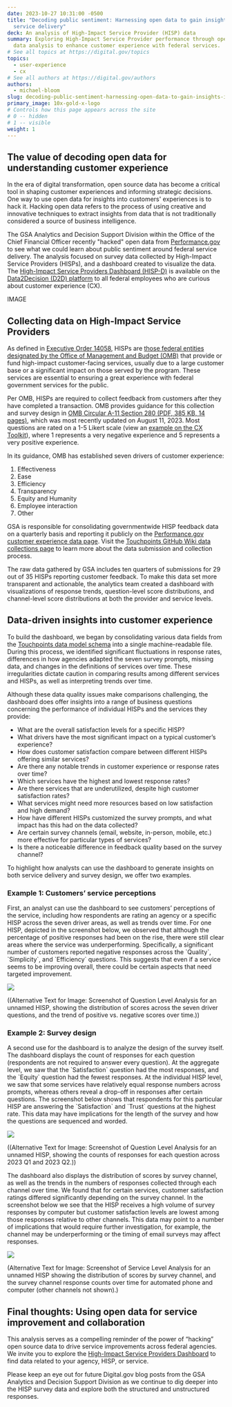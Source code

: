 ```yaml
---
date: 2023-10-27 10:31:00 -0500
title: "Decoding public sentiment: Harnessing open data to gain insights into
  service delivery"
deck: An analysis of High-Impact Service Provider (HISP) data
summary: Exploring High-Impact Service Provider performance through open source
  data analysis to enhance customer experience with federal services.
# See all topics at https://digital.gov/topics
topics:
  - user-experience
  - cx
# See all authors at https://digital.gov/authors
authors:
  - michael-bloom
slug: decoding-public-sentiment-harnessing-open-data-to-gain-insights-into-service-delivery
primary_image: 10x-gold-x-logo
# Controls how this page appears across the site
# 0 -- hidden
# 1 -- visible
weight: 1
---
```

## The value of decoding open data for understanding customer experience 

In the era of digital transformation, open source data has become a critical tool in shaping customer experiences and informing strategic decisions. One way to use open data for insights into customers' experiences is to hack it. Hacking open data refers to the process of using creative and innovative techniques to extract insights from data that is not traditionally considered a source of business intelligence.

The GSA Analytics and Decision Support Division within the Office of the Chief Financial Officer recently "hacked" open data from [Performance.gov](https://www.performance.gov/cx/hisps/) to see what we could learn about public sentiment around federal service delivery. The analysis focused on survey data collected by High-Impact Service Providers (HISPs), and a dashboard created to visualize the data. The [High-Impact Service Providers Dashboard (HISP-D)](https://d2d.gsa.gov/report/hisp-cx-dashboard) is available on the [Data2Decision (D2D) platform](https://d2d.gsa.gov/) to all federal employees who are curious about customer experience (CX).

I﻿MAGE

## Collecting data on High-Impact Service Providers

As defined in [Executive Order 14058](https://www.whitehouse.gov/briefing-room/presidential-actions/2021/12/13/executive-order-on-transforming-federal-customer-experience-and-service-delivery-to-rebuild-trust-in-government/), HISPs are [those federal entities designated by the Office of Management and Budget (OMB)](https://www.performance.gov/cx/hisps/) that provide or fund high-impact customer-facing services, usually due to a large customer base or a significant impact on those served by the program. These services are essential to ensuring a great experience with federal government services for the public.

Per OMB, HISPs are required to collect feedback from customers after they have completed a transaction. OMB provides guidance for this collection and survey design in [OMB Circular A-11 Section 280 (PDF, 385 KB, 14 pages)](https://www.whitehouse.gov/wp-content/uploads/2018/06/s280.pdf), which was most recently updated on August 11, 2023. Most questions are rated on a 1-5 Likert scale (view an [example on the CX Toolkit](https://digital.gov/resources/customer-experience-toolkit/#measurement)), where 1 represents a very negative experience and 5 represents a very positive experience.

In its guidance, OMB has established seven drivers of customer experience:

1. Effectiveness
2. Ease
3. Efficiency
4. Transparency
5. Equity and Humanity
6. Employee interaction
7. Other

GSA is responsible for consolidating governmentwide HISP feedback data on a quarterly basis and reporting it publicly on the [Performance.gov customer experience data page](https://www.performance.gov/cx/data/). Visit the [Touchpoints GitHub Wiki data collections page](https://github.com/GSA/touchpoints/wiki/Data-Collections) to learn more about the data submission and collection process.

The raw data gathered by GSA includes ten quarters of submissions for 29 out of 35 HISPs reporting customer feedback. To make this data set more transparent and actionable, the analytics team created a dashboard with visualizations of response trends, question-level score distributions, and channel-level score distributions at both the provider and service levels. 

## Data-driven insights into customer experience

To build the dashboard, we began by consolidating various data fields from the [Touchpoints data model schema](https://github.com/GSA/touchpoints/wiki/Data-Model) into a single machine-readable file. During this process, we identified significant fluctuations in response rates, differences in how agencies adapted the seven survey prompts, missing data, and changes in the definitions of services over time. These irregularities dictate caution in comparing results among different services and HISPs, as well as interpreting trends over time.

Although these data quality issues make comparisons challenging, the dashboard does offer insights into a range of business questions concerning the performance of individual HISPs and the services they provide:

* What are the overall satisfaction levels for a specific HISP? 
* What drivers have the most significant impact on a typical customer’s experience?
* How does customer satisfaction compare between different HISPs offering similar services?
* Are there any notable trends in customer experience or response rates over time?
* Which services have the highest and lowest response rates?
* Are there services that are underutilized, despite high customer satisfaction rates?
* What services might need more resources based on low satisfaction and high demand?
* How have different HISPs customized the survey prompts, and what impact has this had on the data collected?
* Are certain survey channels (email, website, in-person, mobile, etc.) more effective for particular types of services?
* Is there a noticeable difference in feedback quality based on the survey channel?

To highlight how analysts can use the dashboard to generate insights on both service delivery and survey design, we offer two examples.

### Example 1: Customers’ service perceptions

First, an analyst can use the dashboard to see customers’ perceptions of the service, including how respondents are rating an agency or a specific HISP across the seven driver areas, as well as trends over time. For one HISP, depicted in the screenshot below, we observed that although the percentage of positive responses had been on the rise, there were still clear areas where the service was underperforming. Specifically, a significant number of customers reported negative responses across the \`Quality\`, \`Simplicity\`, and \`Efficiency\` questions. This suggests that even if a service seems to be improving overall, there could be certain aspects that need targeted improvement.

![](https://lh7-us.googleusercontent.com/KzeqETyo99dpp4Rk5q8MkiLjJQUg-E3R1ZkDF5Onb_ZN7M3C8pErQmsmzQItabZCa1SigotVvH-8Abbgo6UM-TounyN7E-N8fFOasF3OAJrUUZH1w0UW75g5uk4Mm-zjTBjkZTxk4QBpRVcEVGQJY9Y)

((Alternative Text for Image: Screenshot of Question Level Analysis for an unnamed HISP, showing the distribution of scores across the seven driver questions, and the trend of positive vs. negative scores over time.))

### Example 2: Survey design

A second use for the dashboard is to analyze the design of the survey itself. The dashboard displays the count of responses for each question (respondents are not required to answer every question). At the aggregate level, we saw that the \`Satisfaction\` question had the most responses, and the \`Equity\` question had the fewest responses. At the individual HISP level, we saw that some services have relatively equal response numbers across prompts, whereas others reveal a drop-off in responses after certain questions. The screenshot below shows that respondents for this particular HISP are answering the \`Satisfaction\` and \`Trust\` questions at the highest rate. This data may have implications for the length of the survey and how the questions are sequenced and worded. 

![](https://lh7-us.googleusercontent.com/fDYqOJjUuIZl9vhOZo5JXY1eoq9Os8H5NwRX0E8a50WnGMzg2azp9XxwgQgWDcafys3rXRqulAD0UySD4X0_Ji443if9vemljb73skzIBYYXbEsSo0C5BdMLh8VjL0tGIn9bsviN8KAOmuh9P3q1dZw)

((Alternative Text for Image: Screenshot of Question Level Analysis for an unnamed HISP, showing the counts of responses for each question across 2023 Q1 and 2023 Q2.))

The dashboard also displays the distribution of scores by survey channel, as well as the trends in the numbers of responses collected through each channel over time. We found that for certain services, customer satisfaction ratings differed significantly depending on the survey channel. In the screenshot below we see that the HISP receives a high volume of survey responses by computer but customer satisfaction levels are lowest among those responses relative to other channels. This data may point to a number of implications that would require further investigation, for example, the channel may be underperforming or the timing of email surveys may affect responses.

![](https://lh7-us.googleusercontent.com/sDkObPdqrOezGFkHMO2QHfKEQwhqvNyIjQeldQmmrRHwoKZCZiLuYWAtWStEouycyi_7fV4ie3Yxwbx9rKcZndO_t1uxN98-9gP8Wt4It3M4pYj3g_3rtsvE_schyxFOti7LV8O0eF9OHZMQWXmAJsM)

(Alternative Text for Image: Screenshot of Service Level Analysis for an unnamed HISP showing the distribution of scores by survey channel, and the survey channel response counts over time for automated phone and computer (other channels not shown).)

## Final thoughts: Using open data for service improvement and collaboration

This analysis serves as a compelling reminder of the power of “hacking” open source data to drive service improvements across federal agencies. We invite you to explore the [High-Impact Service Providers Dashboard](https://d2d.gsa.gov/report/hisp-cx-dashboard) to find data related to your agency, HISP, or service.

Please keep an eye out for future Digital.gov blog posts from the GSA Analytics and Decision Support Division as we continue to dig deeper into the HISP survey data and explore both the structured and unstructured responses.